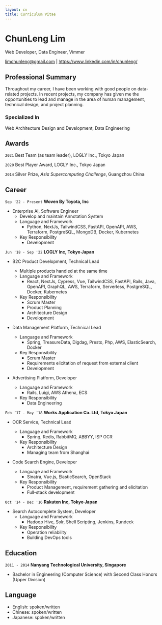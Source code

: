 ```yaml
---
layout: cv
title: Curriculum Vitae
---
```


# ChunLeng Lim

Web Developer, Data Engineer, Vimmer

<div id="webaddress">
  <a href="limchunleng@gmail.com">limchunleng@gmail.com</a>
  | <a href="https://www.linkedin.com/in/chunleng/">https://www.linkedin.com/in/chunleng/</a>
</div>

## Professional Summary

Throughout my career, I have been working with good people on data-related
projects. In recent projects, my company has given me the opportunities to lead and
manage in the area of human management, technical design, and project planning.

### Specialized In

Web Architecture Design and Development, Data Engineering

## Awards

`2021`
Best Team (as team leader), LOGLY Inc., Tokyo Japan

`2020`
Best Player Award, LOGLY Inc., Tokyo Japan

`2014`
Silver Prize, *Asia Supercomputing Challenge*, Guangzhou China

## Career

`Sep '22 - Present`
__Woven By Toyota, Inc__

- Enterprise AI, Software Engineer
  * Develop and maintain Annotation System
  * Language and Framework
    + Python, NextJs, TailwindCSS, FastAPI, OpenAPI, AWS, Terraform, PostgreSQL,
      MongoDB, Docker, Kubernetes
  * Key Responsibility
    + Development

`Jun '18 - Sep '22`
__LOGLY Inc, Tokyo Japan__

- B2C Product Development, Technical Lead
  * Multiple products handled at the same time
  * Language and Framework
    + React, NextJs, Cypress, Vue, TailwindCSS, FastAPI, Rails, Java, OpenAPI,
      GraphQL, AWS, Terraform, Serverless, PostgreSQL, Docker, Kubernetes
  * Key Responsibility
    + Scrum Master
    + Product Planning
    + Architecture Design
    + Development

- Data Management Platform, Technical Lead
  * Language and Framework
    + Spring, TreasureData, Digdag, Presto, Php, AWS, ElasticSearch, Docker
  * Key Responsibility
    + Scrum Master
    + Requirements elicitation of request from external client
    + Development

- Advertising Platform, Developer
  * Language and Framework
    + Rails, Luigi, AWS Athena, ECS
  * Key Responsibility
    + Data Engineering

`Feb ‘17 - May ‘18`
__Works Application Co. Ltd, Tokyo Japan__

- OCR Service, Technical Lead
  * Language and Framework
    + Spring, Redis, RabbitMQ, ABBYY, ISP OCR
  * Key Responsibility
    + Architecture Design
    + Managing team from Shanghai

- Code Search Engine, Developer
  * Language and Framework
    + Sinatra, Vue.js, ElasticSearch, OpenStack
  * Key Responsibility
    + Product Management, requirement gathering and elicitation
    + Full-stack development

`Oct '14 - Dec '16`
__Rakuten Inc, Tokyo Japan__

- Search Autocomplete System, Developer
  * Language and Framework
    + Hadoop Hive, Solr, Shell Scripting, Jenkins, Rundeck
  * Key Responsibility
    + Operation reliability
    + Building DevOps tools

## Education

`2011 - 2014`
__Nanyang Technological University, Singapore__

- Bachelor in Engineering (Computer Science) with Second Class Honors (Upper Division)

## Language

- English: spoken/written
- Chinese: spoken/written
- Japanese: spoken/written

<!-- ### Footer

Last updated: May 2013 -->
